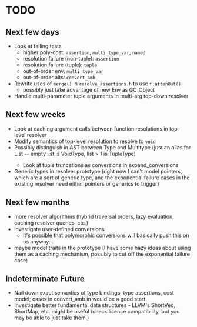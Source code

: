 # TODO #

## Next few days ##
* Look at failing tests
  * higher poly-cost: `assertion`, `multi_type_var`, `named`
  * resolution failure (non-tuple): `assertion`
  * resolution failure (tuple): `tuple`
  * out-of-order env: `multi_type_var`
  * out-of-order alts: `convert_amb`
* Rewrite uses of `merge()` in `resolve_assertions.h` to use `flattenOut()`
  * possibly just take advantage of new Env as GC_Object
* Handle multi-parameter tuple arguments in multi-arg top-down resolver

## Next few weeks ##
* Look at caching argument calls between function resolutions in top-level resolver
* Modify semantics of top-level resolution to resolve to `void`
* Possibly distinguish in AST between Type and Multitype (just an alias for List<Type> -- empty list is VoidType, list > 1 is TupleType)
  * Look at tuple truncations as conversions in expand_conversions
* Generic types in resolver prototype (right now I can't model pointers, which are a sort of generic type, and the exponential failure cases in the existing resolver need either pointers or generics to trigger)

## Next few months ##
* more resolver algorithms (hybrid traversal orders, lazy evaluation, caching resolver queries, etc.)
* investigate user-defined conversions
  * It's possible that polymorphic conversions will basically push this on us anyway...
* maybe model traits in the prototype (I have some hazy ideas about using them as a caching mechanism, possibly to cut off the exponential failure case)

## Indeterminate Future ##
* Nail down exact semantics of type bindings, type assertions, cost model; cases in convert_amb.in would be a good start.
* Investigate better fundamental data structures - LLVM's ShortVec, ShortMap, etc. might be useful (check licence compatibility, but you may be able to just take them.)